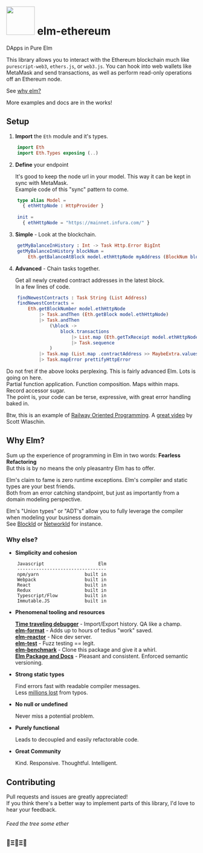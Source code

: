 # <img src="https://cdn.rawgit.com/cmditch/elm-ethereum/master/elm-ethereum-logo.svg" width="75"> elm-ethereum

DApps in Pure Elm

This library allows you to interact with the Ethereum blockchain much like `purescript-web3`, `ethers.js`, or `web3.js`.
You can hook into web wallets like MetaMask and send transactions, as well as perform read-only operations off an Ethereum node.

See [why elm?](#why-elm)

More examples and docs are in the works!

## Setup


1. **Import** the `Eth` module and it's types.

```elm
    import Eth
    import Eth.Types exposing (..)
```



2. **Define** your endpoint

    It's good to keep the node url in your model. This way it can be kept in sync with MetaMask.    
    Example code of this "sync" pattern to come.    


```elm
    type alias Model =
      { ethHttpNode : HttpProvider }
    
    init =
      { ethHttpNode = "https://mainnet.infura.com/" }
```



3. **Simple** - Look at the blockchain.


```elm
    getMyBalanceInHistory : Int -> Task Http.Error BigInt
    getMyBalanceInHistory blockNum =
        Eth.getBalanceAtBlock model.ethHttpNode myAddress (BlockNum blockNum)
```



4. **Advanced** - Chain tasks together.

    Get all newly created contract addresses in the latest block.    
    In a few lines of code.    


```elm
    findNewestContracts : Task String (List Address)
    findNewestContracts =
        Eth.getBlockNumber model.ethHttpNode
            |> Task.andThen (Eth.getBlock model.ethHttpNode)
            |> Task.andThen
                (\block ->
                    block.transactions
                        |> List.map (Eth.getTxReceipt model.ethHttpNode)
                        |> Task.sequence
                )
            |> Task.map (List.map .contractAddress >> MaybeExtra.values)
            |> Task.mapError prettifyHttpError
```


Do not fret if the above looks perplexing. This is fairly advanced Elm. Lots is going on here.    
Partial function application. Function composition. Maps within maps. Record accessor sugar.    
The point is, your code can be terse, expressive, with great error handling baked in.    

Btw, this is an example of [Railway Oriented Programming](https://fsharpforfunandprofit.com/rop/). A [great video](https://vimeo.com/113707214) by Scott Wlaschin.





## Why Elm?

Sum up the experience of programming in Elm in two words: **Fearless Refactoring**    
But this is by no means the only pleasantry Elm has to offer.   

Elm's claim to fame is zero runtime exceptions. Elm's compiler and static types are your best friends.    
Both from an error catching standpoint, but just as importantly from a domain modeling perspective.    

Elm's "Union types" or "ADT's" allow you to fully leverage the compiler when modeling your business domain.    
See [BlockId](http://package.elm-lang.org/packages/cmditch/elm-ethereum/latest/Eth-Types#BlockId) or [NetworkId](http://package.elm-lang.org/packages/cmditch/elm-ethereum/latest/Eth-Net#NetworkId) for instance.



### Why else?
  - **Simplicity and cohesion**

```text
    Javascript                    Elm
    ---------------------------------
    npm/yarn                 built in
    Webpack                  built in
    React                    built in
    Redux                    built in
    Typescript/Flow          built in
    Immutable.JS             built in
```

  - **Phenomenal tooling and resources**

     [**Time traveling debugger**](http://elm-lang.org/blog/the-perfect-bug-report) - Import/Export history. QA like a champ.    
     [**elm-format**](https://github.com/avh4/elm-format) - Adds up to hours of tedius "work" saved.    
     [**elm-reactor**](https://github.com/elm-lang/elm-reactor) - Nice dev server.    
     [**elm-test**](http://package.elm-lang.org/packages/elm-community/elm-test/latest) - Fuzz testing == legit.   
     [**elm-benchmark**](http://package.elm-lang.org/packages/BrianHicks/elm-benchmark/latest) - Clone this package and give it a whirl.     
     [**Elm Package and Docs**](http://package.elm-lang.org/) - Pleasant and consistent. Enforced semantic versioning.    


  - **Strong static types**

     Find errors fast with readable compiler messages.    
     Less [millions lost](https://twitter.com/a_ferron/status/892350579162439681?lang=en) from typos.

  - **No null or undefined**

     Never miss a potential problem.

  - **Purely functional**

     Leads to decoupled and easily refactorable code.

  - **Great Community**

     Kind. Responsive. Thoughtful. Intelligent.




## Contributing

Pull requests and issues are greatly appreciated!    
If you think there's a better way to implement parts of this library, I'd love to hear your feedback.

###### Feed the tree some ether

### 🌳Ξ🌳Ξ🌳